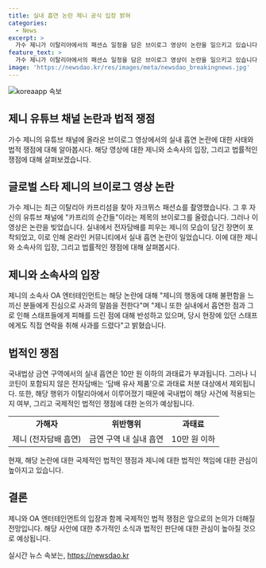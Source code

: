 ```yaml
---
title: 실내 흡연 논란 제니 공식 입장 밝혀
categories:
  - News
excerpt: >
  가수 제니가 이탈리아에서의 패션쇼 일정을 담은 브이로그 영상이 논란을 일으키고 있습니다. 영상 속 제니가 실내에서 전자담배를 흡연하고, 스태프에게 피해를 준 것으로 보여 온라인 커뮤니티에서 비난을 받고 있습니다. 해당 부분은 삭제됐지만 논란은 여전히 이어지고 있습니다. 현재 어떤 조치가 취해질지에 대한 궁금증이 높아지고 있습니다. (단어 수: 92)
feature_text: >
  가수 제니가 이탈리아에서의 패션쇼 일정을 담은 브이로그 영상이 논란을 일으키고 있습니다. 영상 속 제니가 실내에서 전자담배를 흡연하고, 스태프에게 피해를 준 것으로 보여 온라인 커뮤니티에서 비난을 받고 있습니다. 해당 부분은 삭제됐지만 논란은 여전히 이어지고 있습니다. 현재 어떤 조치가 취해질지에 대한 궁금증이 높아지고 있습니다. (단어 수: 92)
image: 'https://newsdao.kr/res/images/meta/newsdao_breakingnews.jpg'
---
```


<p><img src="https://newsdao.kr/res/images/meta/newsdao_breakingnews.jpg" alt="koreaapp 속보" /></p>

<h2>제니 유튜브 채널 논란과 법적 쟁점</h2>

<p data-ke-size="size16">가수 제니의 유튜브 채널에 올라온 브이로그 영상에서의 실내 흡연 논란에 대한 사태와 법적 쟁점에 대해 알아봅시다. 해당 영상에 대한 제니와 소속사의 입장, 그리고 법률적인 쟁점에 대해 살펴보겠습니다.</p>

<h2 data-ke-size="size26">글로벌 스타 제니의 브이로그 영상 논란</h2>

<p data-ke-size="size16">가수 제니는 최근 이탈리아 카프리섬을 찾아 자크뮈스 패션쇼를 촬영했습니다. 그 후 자신의 유튜브 채널에 "카프리의 순간들"이라는 제목의 브이로그를 올렸습니다. 그러나 이 영상은 논란을 빚었습니다. 실내에서 전자담배를 피우는 제니의 모습이 담긴 장면이 포착되었고, 이로 인해 온라인 커뮤니티에서 실내 흡연 논란이 일었습니다. 이에 대한 제니와 소속사의 입장, 그리고 법률적인 쟁점에 대해 살펴봅시다.</p>

<h2 data-ke-size="size26">제니와 소속사의 입장</h2>

<p data-ke-size="size16">제니의 소속사 OA 엔터테인먼트는 해당 논란에 대해 "제니의 행동에 대해 불편함을 느끼신 분들에게 진심으로 사과의 말씀을 전한다"며 "제니 또한 실내에서 흡연한 점과 그로 인해 스태프들에게 피해를 드린 점에 대해 반성하고 있으며, 당시 현장에 있던 스태프에게도 직접 연락을 취해 사과를 드렸다"고 밝혔습니다.</p>

<h2 data-ke-size="size26">법적인 쟁점</h2>

<p data-ke-size="size16">국내법상 금연 구역에서의 실내 흡연은 10만 원 이하의 과태료가 부과됩니다. 그러나 니코틴이 포함되지 않은 전자담배는 ‘담배 유사 제품’으로 과태료 처분 대상에서 제외됩니다. 또한, 해당 행위가 이탈리아에서 이루어졌기 때문에 국내법이 해당 사건에 적용되는지 여부, 그리고 국제적인 법적인 쟁점에 대한 논의가 예상됩니다.</p>

<table>
    <tr>
        <td style="text-align: center; height: 17px;"><b>가해자</b></td>
        <td style="text-align: center; height: 17px;"><b>위반행위</b></td>
        <td style="text-align: center; height: 17px;"><b>과태료</b></td>
    </tr>
    <tr>
        <td style="text-align: center; height: 17px;">제니 (전자담배 흡연)</td>
        <td style="text-align: center; height: 17px;">금연 구역 내 실내 흡연</td>
        <td style="text-align: center; height: 17px;">10만 원 이하</td>
    </tr>
</table>

<p data-ke-size="size16">현재, 해당 논란에 대한 국제적인 법적인 쟁점과 제니에 대한 법적인 책임에 대한 관심이 높아지고 있습니다.</p>

<h2 data-ke-size="size26">결론</h2>

<p data-ke-size="size16">제니와 OA 엔터테인먼트의 입장과 함께 국제적인 법적 쟁점은 앞으로의 논의가 더해질 전망입니다. 해당 사안에 대한 추가적인 소식과 법적인 판단에 대한 관심이 높아질 것으로 예상됩니다.</p>
실시간 뉴스 속보는, <a href="https://newsdao.kr" rel="dofollow">https://newsdao.kr</a>


